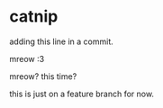 # catnip

adding this line in a commit.

mreow :3

mreow? this time?

this is just on a feature branch for now.

